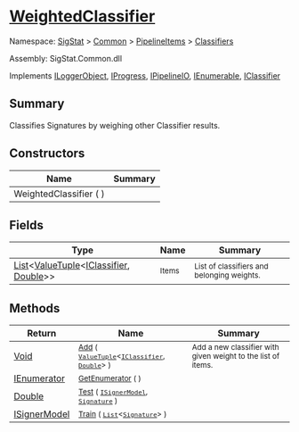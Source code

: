 # [WeightedClassifier](./WeightedClassifier.md)

Namespace: [SigStat]() > [Common](./../../README.md) > [PipelineItems]() > [Classifiers](./README.md)

Assembly: SigStat.Common.dll

Implements [ILoggerObject](./../../ILoggerObject.md), [IProgress](./../../Helpers/IProgress.md), [IPipelineIO](./../../Pipeline/IPipelineIO.md), [IEnumerable](https://docs.microsoft.com/en-us/dotnet/api/System.Collections.IEnumerable), [IClassifier](./../../Pipeline/IClassifier.md)

## Summary
Classifies Signatures by weighing other Classifier results.

## Constructors

| Name | Summary | 
| --- | --- | 
| WeightedClassifier (  ) | <sub></sub> | 


## Fields

| Type | Name | Summary | 
| --- | --- | --- | 
| [List](https://docs.microsoft.com/en-us/dotnet/api/System.Collections.Generic.List-1)\<[ValueTuple](https://docs.microsoft.com/en-us/dotnet/api/System.ValueTuple-2)\<[IClassifier](./../../Pipeline/IClassifier.md), [Double](https://docs.microsoft.com/en-us/dotnet/api/System.Double)>> | <sub>Items</sub> | <sub>List of classifiers and belonging weights.</sub> | 


## Methods

| Return | Name | Summary | 
| --- | --- | --- | 
| [Void](https://docs.microsoft.com/en-us/dotnet/api/System.Void) | <sub>[Add](./Methods/WeightedClassifier-100663869.md) ( [`ValueTuple`](https://docs.microsoft.com/en-us/dotnet/api/System.ValueTuple-2)\<[`IClassifier`](./../../Pipeline/IClassifier.md), [`Double`](https://docs.microsoft.com/en-us/dotnet/api/System.Double)> )</sub> | <sub>Add a new classifier with given weight to the list of items.</sub> | 
| [IEnumerator](https://docs.microsoft.com/en-us/dotnet/api/System.Collections.IEnumerator) | <sub>[GetEnumerator](./Methods/WeightedClassifier-100663868.md) (  )</sub> | <sub></sub> | 
| [Double](https://docs.microsoft.com/en-us/dotnet/api/System.Double) | <sub>[Test](./Methods/WeightedClassifier-100663871.md) ( [`ISignerModel`](./../../Pipeline/ISignerModel.md), [`Signature`](./../../Signature.md) )</sub> | <sub></sub> | 
| [ISignerModel](./../../Pipeline/ISignerModel.md) | <sub>[Train](./Methods/WeightedClassifier-100663870.md) ( [`List`](https://docs.microsoft.com/en-us/dotnet/api/System.Collections.Generic.List-1)\<[`Signature`](./../../Signature.md)> )</sub> | <sub></sub> | 


